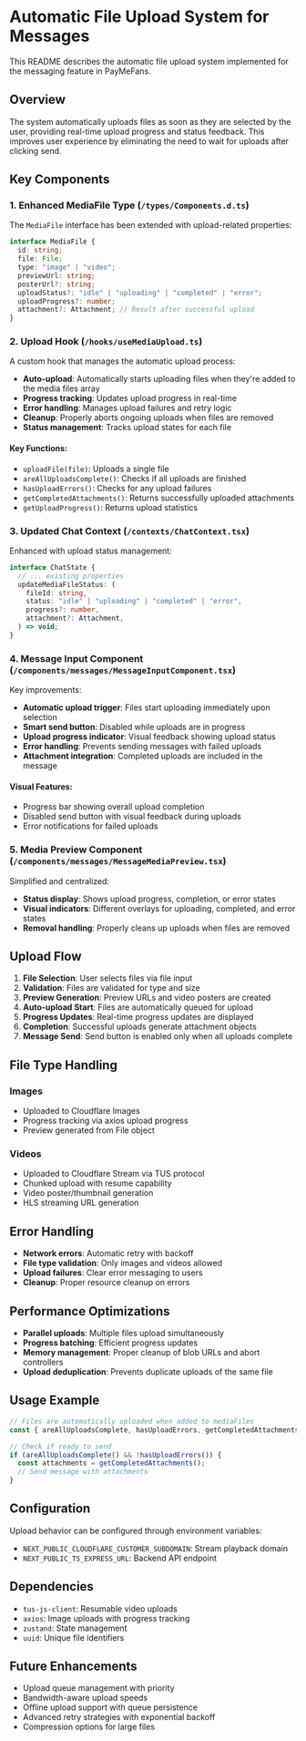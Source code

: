 # Automatic File Upload System for Messages

This README describes the automatic file upload system implemented for the messaging feature in PayMeFans.

## Overview

The system automatically uploads files as soon as they are selected by the user, providing real-time upload progress and status feedback. This improves user experience by eliminating the need to wait for uploads after clicking send.

## Key Components

### 1. Enhanced MediaFile Type (`/types/Components.d.ts`)

The `MediaFile` interface has been extended with upload-related properties:

```typescript
interface MediaFile {
  id: string;
  file: File;
  type: "image" | "video";
  previewUrl: string;
  posterUrl?: string;
  uploadStatus?: "idle" | "uploading" | "completed" | "error";
  uploadProgress?: number;
  attachment?: Attachment; // Result after successful upload
}
```

### 2. Upload Hook (`/hooks/useMediaUpload.ts`)

A custom hook that manages the automatic upload process:

- **Auto-upload**: Automatically starts uploading files when they're added to the media files array
- **Progress tracking**: Updates upload progress in real-time
- **Error handling**: Manages upload failures and retry logic
- **Cleanup**: Properly aborts ongoing uploads when files are removed
- **Status management**: Tracks upload states for each file

#### Key Functions:
- `uploadFile(file)`: Uploads a single file
- `areAllUploadsComplete()`: Checks if all uploads are finished
- `hasUploadErrors()`: Checks for any upload failures
- `getCompletedAttachments()`: Returns successfully uploaded attachments
- `getUploadProgress()`: Returns upload statistics

### 3. Updated Chat Context (`/contexts/ChatContext.tsx`)

Enhanced with upload status management:

```typescript
interface ChatState {
  // ... existing properties
  updateMediaFileStatus: (
    fileId: string,
    status: "idle" | "uploading" | "completed" | "error",
    progress?: number,
    attachment?: Attachment,
  ) => void;
}
```

### 4. Message Input Component (`/components/messages/MessageInputComponent.tsx`)

Key improvements:

- **Automatic upload trigger**: Files start uploading immediately upon selection
- **Smart send button**: Disabled while uploads are in progress
- **Upload progress indicator**: Visual feedback showing upload status
- **Error handling**: Prevents sending messages with failed uploads
- **Attachment integration**: Completed uploads are included in the message

#### Visual Features:
- Progress bar showing overall upload completion
- Disabled send button with visual feedback during uploads
- Error notifications for failed uploads

### 5. Media Preview Component (`/components/messages/MessageMediaPreview.tsx`)

Simplified and centralized:

- **Status display**: Shows upload progress, completion, or error states
- **Visual indicators**: Different overlays for uploading, completed, and error states
- **Removal handling**: Properly cleans up uploads when files are removed

## Upload Flow

1. **File Selection**: User selects files via file input
2. **Validation**: Files are validated for type and size
3. **Preview Generation**: Preview URLs and video posters are created
4. **Auto-upload Start**: Files are automatically queued for upload
5. **Progress Updates**: Real-time progress updates are displayed
6. **Completion**: Successful uploads generate attachment objects
7. **Message Send**: Send button is enabled only when all uploads complete

## File Type Handling

### Images
- Uploaded to Cloudflare Images
- Progress tracking via axios upload progress
- Preview generated from File object

### Videos
- Uploaded to Cloudflare Stream via TUS protocol
- Chunked upload with resume capability
- Video poster/thumbnail generation
- HLS streaming URL generation

## Error Handling

- **Network errors**: Automatic retry with backoff
- **File type validation**: Only images and videos allowed
- **Upload failures**: Clear error messaging to users
- **Cleanup**: Proper resource cleanup on errors

## Performance Optimizations

- **Parallel uploads**: Multiple files upload simultaneously
- **Progress batching**: Efficient progress updates
- **Memory management**: Proper cleanup of blob URLs and abort controllers
- **Upload deduplication**: Prevents duplicate uploads of the same file

## Usage Example

```typescript
// Files are automatically uploaded when added to mediaFiles
const { areAllUploadsComplete, hasUploadErrors, getCompletedAttachments } = useMediaUpload();

// Check if ready to send
if (areAllUploadsComplete() && !hasUploadErrors()) {
  const attachments = getCompletedAttachments();
  // Send message with attachments
}
```

## Configuration

Upload behavior can be configured through environment variables:

- `NEXT_PUBLIC_CLOUDFLARE_CUSTOMER_SUBDOMAIN`: Stream playback domain
- `NEXT_PUBLIC_TS_EXPRESS_URL`: Backend API endpoint

## Dependencies

- `tus-js-client`: Resumable video uploads
- `axios`: Image uploads with progress tracking
- `zustand`: State management
- `uuid`: Unique file identifiers

## Future Enhancements

- Upload queue management with priority
- Bandwidth-aware upload speeds
- Offline upload support with queue persistence
- Advanced retry strategies with exponential backoff
- Compression options for large files